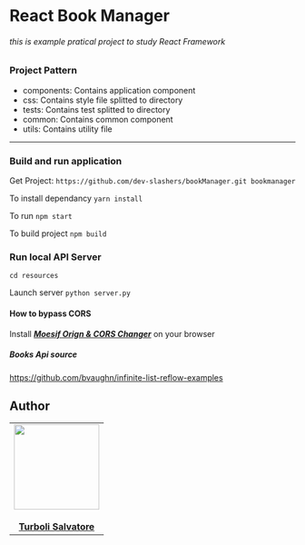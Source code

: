 React Book  Manager
========
###### this is example pratical project to study React Framework

### Project Pattern 

- components: Contains application component
- css: Contains style file splitted to directory
- tests: Contains test splitted to directory
- common: Contains common component
- utils: Contains utility file 
_____________________________________________

### Build and run application

Get Project:
```https://github.com/dev-slashers/bookManager.git bookmanager```

To install dependancy
```yarn install```

To run 
```npm start```

To build project
```npm build```


### Run local API Server

```cd resources```

Launch server 
```python server.py```

#### How to bypass CORS
Install 
<a href="https://chrome.google.com/webstore/detail/moesif-orign-cors-changer/digfbfaphojjndkpccljibejjbppifbc" target="_black">***Moesif Orign & CORS Changer***</a> on your browser

##### Books Api source 
https://github.com/bvaughn/infinite-list-reflow-examples

## Author
<table>
  <tr>
    <td align="center"><a href="https://www.linkedin.com/in/salvatore-turboli-78b29015b/">
    <img src="https://media-exp1.licdn.com/dms/image/C4D03AQFZ6M6UYNWPiw/profile-displayphoto-shrink_200_200/0?e=1588809600&v=beta&t=Hf4mzsVKsy1vqn6DRA9LWILYHdKp6ooVZNeUhtY7Gfw" width="150px;"/>
    <br />
    <br /><b>Turboli Salvatore</b></a><br />
  </tr>
</table>


